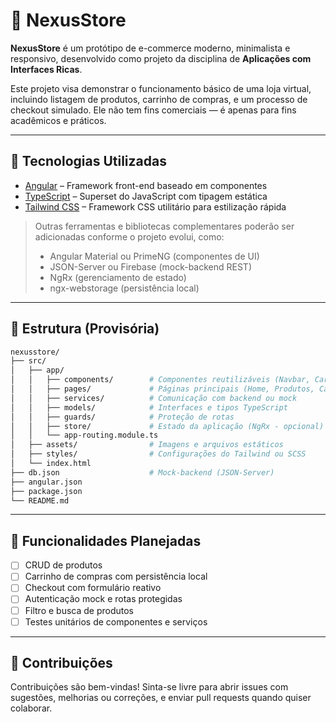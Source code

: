 # 🛒 NexusStore

**NexusStore** é um protótipo de e-commerce moderno, minimalista e responsivo, desenvolvido como projeto da disciplina de **Aplicações com Interfaces Ricas**.

Este projeto visa demonstrar o funcionamento básico de uma loja virtual, incluindo listagem de produtos, carrinho de compras, e um processo de checkout simulado. Ele não tem fins comerciais — é apenas para fins acadêmicos e práticos.

---

## 🚀 Tecnologias Utilizadas

- [Angular](https://angular.io/) – Framework front-end baseado em componentes
- [TypeScript](https://www.typescriptlang.org/) – Superset do JavaScript com tipagem estática
- [Tailwind CSS](https://tailwindcss.com/) – Framework CSS utilitário para estilização rápida

> Outras ferramentas e bibliotecas complementares poderão ser adicionadas conforme o projeto evolui, como:
> - Angular Material ou PrimeNG (componentes de UI)
> - JSON-Server ou Firebase (mock-backend REST)
> - NgRx (gerenciamento de estado)
> - ngx-webstorage (persistência local)

---

## 📁 Estrutura (Provisória)

```bash
nexusstore/
├── src/
│   ├── app/
│   │   ├── components/        # Componentes reutilizáveis (Navbar, Card, etc)
│   │   ├── pages/             # Páginas principais (Home, Produtos, Carrinho, Checkout)
│   │   ├── services/          # Comunicação com backend ou mock
│   │   ├── models/            # Interfaces e tipos TypeScript
│   │   ├── guards/            # Proteção de rotas
│   │   ├── store/             # Estado da aplicação (NgRx - opcional)
│   │   └── app-routing.module.ts
│   ├── assets/                # Imagens e arquivos estáticos
│   ├── styles/                # Configurações do Tailwind ou SCSS
│   └── index.html
├── db.json                    # Mock-backend (JSON-Server)
├── angular.json
├── package.json
└── README.md
```

---

## 🧪 Funcionalidades Planejadas

- [ ] CRUD de produtos
- [ ] Carrinho de compras com persistência local
- [ ] Checkout com formulário reativo
- [ ] Autenticação mock e rotas protegidas
- [ ] Filtro e busca de produtos
- [ ] Testes unitários de componentes e serviços

---

## 🤝 Contribuições

Contribuições são bem-vindas! Sinta-se livre para abrir issues com sugestões, melhorias ou correções, e enviar pull requests quando quiser colaborar.


